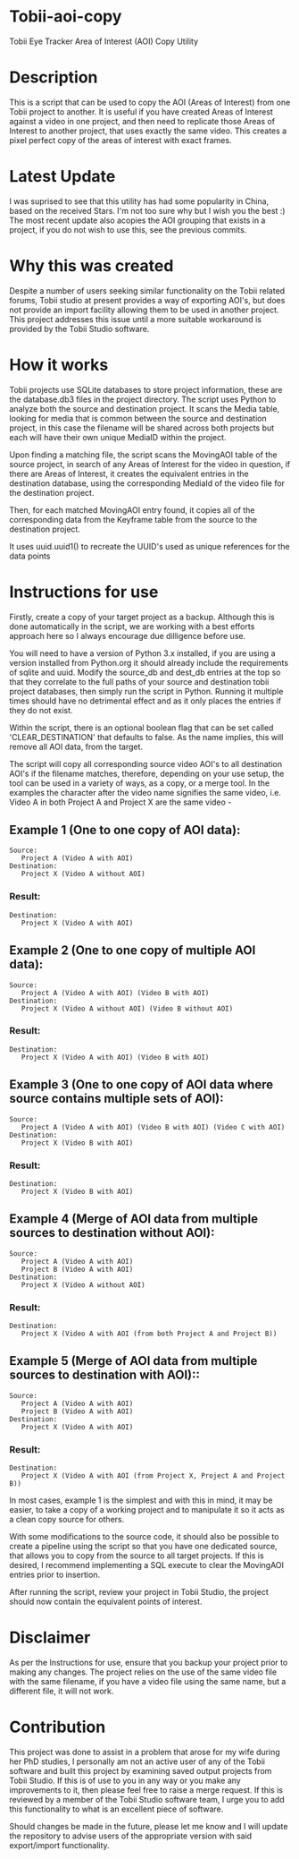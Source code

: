 # Tobii-aoi-copy

Tobii Eye Tracker Area of Interest (AOI) Copy Utility

# Description

This is a script that can be used to copy the AOI (Areas of Interest) from one Tobii project to another.  It is useful if you have created Areas of Interest against a video in one project, and then need to replicate those Areas of Interest to another project, that uses exactly the same video.  This creates a pixel perfect copy of the areas of interest with exact frames.

# Latest Update

I was suprised to see that this utility has had some popularity in China, based on the received Stars.  I'm not too sure why but I wish you the best :)
The most recent update also acopies the AOI grouping that exists in a project, if you do not wish to use this, see the previous commits.

# Why this was created

Despite a number of users seeking similar functionality on the Tobii related forums, Tobii studio at present provides a way of exporting AOI's, but does not provide an import facility allowing them to be used in another project.  This project addresses this issue until a more suitable workaround is provided by the Tobii Studio software.

# How it works

Tobii projects use SQLite databases to store project information, these are the database.db3 files in the project directory.  The script uses Python to analyze both the source and destination project.  It scans the Media table, looking for media that is common between the source and destination project, in this case the filename will be shared across both projects but each will have their own unique MediaID within the project.

Upon finding a matching file, the script scans the MovingAOI table of the source project, in search of any Areas of Interest for the video in question, if there are Areas of Interest, it creates the equivalent entries in the destination database, using the corresponding MediaId of the video file for the destination project.

Then, for each matched MovingAOI entry found, it copies all of the corresponding data from the Keyframe table from the source to the destination project.

It uses uuid.uuid1() to recreate the UUID's used as unique references for the data points

# Instructions for use

Firstly, create a copy of your target project as a backup.  Although this is done automatically in the script, we are working with a best efforts approach here so I always encourage due dilligence before use.

You will need to have a version of Python 3.x installed, if you are using a version installed from Python.org it should already include the requirements of sqlite and uuid.  Modify the source_db and dest_db entries at the top so that they correlate to the full paths of your source and destination tobii project databases, then simply run the script in Python.  Running it multiple times should have no detrimental effect and as it only places the entries if they do not exist.

Within the script, there is an optional boolean flag that can be set called 'CLEAR_DESTINATION' that defaults to false.  As the name implies, this will remove all AOI data, from the target.

The script will copy all corresponding source video AOI's to all destination AOI's if the filename matches, therefore, depending on your use setup, the tool can be used in a variety of ways, as a copy, or a merge tool.  In the examples the character after the video name signifies the same video, i.e. Video A in both Project A and Project X are the same video -

## Example 1 (One to one copy of AOI data):

```
Source: 
   Project A (Video A with AOI)
Destination: 
   Project X (Video A without AOI)
```

### Result:

```
Destination:
   Project X (Video A with AOI)
```

## Example 2 (One to one copy of multiple AOI data):

```
Source: 
   Project A (Video A with AOI) (Video B with AOI) 
Destination: 
   Project X (Video A without AOI) (Video B without AOI)
```

### Result:

```
Destination: 
   Project X (Video A with AOI) (Video B with AOI)
```

## Example 3 (One to one copy of AOI data where source contains multiple sets of AOI):

```
Source: 
   Project A (Video A with AOI) (Video B with AOI) (Video C with AOI)
Destination: 
   Project X (Video B with AOI)
```

### Result:

```
Destination: 
   Project X (Video B with AOI)
```

## Example 4 (Merge of AOI data from multiple sources to destination without AOI):

```
Source: 
   Project A (Video A with AOI)
   Project B (Video A with AOI)
Destination: 
   Project X (Video A without AOI)
```

### Result:

```
Destination: 
   Project X (Video A with AOI (from both Project A and Project B))
```

## Example 5 (Merge of AOI data from multiple sources to destination with AOI)::

```
Source: 
   Project A (Video A with AOI)
   Project B (Video A with AOI)
Destination: 
   Project X (Video A with AOI)
```

### Result:

```
Destination: 
   Project X (Video A with AOI (from Project X, Project A and Project B))
```

In most cases, example 1 is the simplest and with this in mind, it may be easier, to take a copy of a working project and to manipulate it so it acts as a clean copy source for others.  

With some modifications to the source code, it should also be possible to create a pipeline using the script so that you have one dedicated source, that allows you to copy from the source to all target projects.  If this is desired, I recommend implementing a SQL execute to clear the MovingAOI entries prior to insertion.

After running the script, review your project in Tobii Studio, the project should now contain the equivalent points of interest.

# Disclaimer

As per the Instructions for use, ensure that you backup your project prior to making any changes.  The project relies on the use of the same video file with the same filename, if you have a video file using the same name, but a different file, it will not work.

# Contribution

This project was done to assist in a problem that arose for my wife during her PhD studies, I personally am not an active user of any of the Tobii software and built this project by examining saved output projects from Tobii Studio.  If this is of use to you in any way or you make any improvements to it, then please feel free to raise a merge request.  If this is reviewed by a member of the Tobii Studio software team, I urge you to add this functionality to what is an excellent piece of software.

Should changes be made in the future, please let me know and I will update the repository to advise users of the appropriate version with said export/import functionality.
